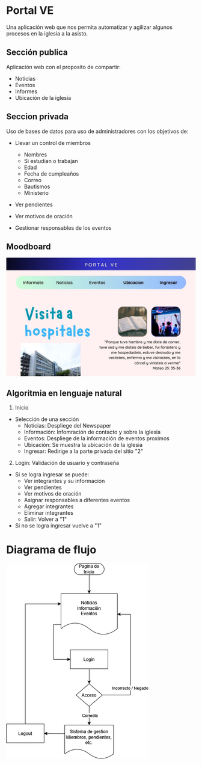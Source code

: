 # Portal VE

Una aplicación web que nos permita automatizar y agilizar algunos procesos en la iglesia a la asisto.

## Sección publica

Aplicación web con el proposito de compartir: 
- Noticias
- Eventos
- Informes
- Ubicación de la iglesia

## Seccion privada

Uso de bases de datos para uso de administradores con los objetivos de:
- Llevar un control de miembros
    - Nombres
    - Si estudian o trabajan
    - Edad
    - Fecha de cumpleaños
    - Correo
    - Bautismos
    - Ministerio

- Ver pendientes
- Ver motivos de oración
- Gestionar responsables de los eventos

## Moodboard

![Moodboard](assets/Moodboard.jpg)

## Algoritmia en lenguaje natural

1. Inicio
- Selección de una sección
    - Noticias: Despliege del Newspaper
    - Información: Infomración de contacto y sobre la iglesia
    - Eventos: Despliege de la información de eventos proximos
    - Ubicación: Se muestra la ubicación de la iglesia
    - Ingresar: Redirige a la parte privada del sitio "2"

2. Login: Validación de usuario y contraseña
- Si se logra ingresar se puede:
    - Ver integrantes y su información
    - Ver pendientes
    - Ver motivos de oración
    - Asignar responsables a diferentes eventos
    - Agregar integrantes
    - Eliminar integrantes
    - Salir: Volver a "1"
 - Si no se logra ingresar vuelve a "1"

# Diagrama de flujo

![Diagrama](assets/Diagrama%20de%20flujo.png)

